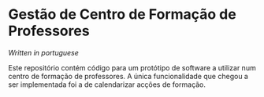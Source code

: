 # Gestão de Centro de Formação de Professores

*Written in portuguese*

Este repositório contém código para um protótipo de software a utilizar num centro de formação de professores. A única funcionalidade que chegou a ser implementada foi a de calendarizar acções de formação.
